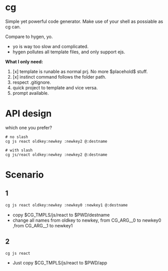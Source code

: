 # cg
Simple yet powerful code generator.
Make use of your shell as possiable as cg can.

Compare to hygen, yo.
- yo is way too slow and complicated.
- hygen pollutes all template files, and only support ejs.

**What I only need:**
1. [x] template is runable as normal prj. No more \$placehold\$ stuff.
2. [x] instinct command follows the folder path.
3. respect .gitignore.
4. quick project to template and vice versa.
5. prompt available.

# API design 
which one you prefer?
```
# no slash
cg js react oldkey:newkey :newkey2 @:destname 

# with slash
cg js/react oldkey:newkey :newkey2 @:destname 
```

# Scenario
## 1
``` bash
cg js react oldkey:newkey :newkey0 :newkey1 @:destname 
```
- copy $CG_TMPLS/js/react to $PWD/destname
- change all names from oldkey to newkey,  from  CG_ARG__0 to newkey0 ,from  CG_ARG__1 to newkey1

## 2
``` bash
cg js react
```
- Just copy $CG_TMPLS/js/react to $PWD/app



